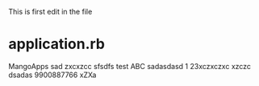This is first edit in the file

# application.rb
MangoApps
sad
zxcxzcc
sfsdfs
test ABC
sadasdasd
1
23xczxczxc
xzczc
dsadas
9900887766
xZXa
